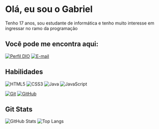 # Olá, eu sou o Gabriel
Tenho 17 anos, sou estudante de informática e tenho muito interesse em ingressar no ramo da programação 

## Você pode me encontra aqui:

[![Perfil DIO](https://img.shields.io/badge/-Meu%20Perfil%20na%20DIO-30A3DC?style=for-the-badge)](https://www.dio.me/users/raulgabruel12)
[![E-mail](https://img.shields.io/badge/-Email-000?style=for-the-badge&logo=microsoft-outlook&logoColor=E94D5F)](mailto:raulgabrue12@gmail.com)

## Habilidades

![HTML5](https://img.shields.io/badge/HTML-000?style=for-the-badge&logo=html5&logoColor=30A3DC)
![CSS3](https://img.shields.io/badge/CSS3-000?style=for-the-badge&logo=css3&logoColor=E94D5F)
![Java](https://img.shields.io/badge/Java-000?style=for-the-badge&logo=java&logoColor=30A3DC)
![JavaScript](https://img.shields.io/badge/JavaScript-000?style=for-the-badge&logo=javascript&logoColor=30A3DC)

[![Git](https://img.shields.io/badge/Git-000?style=for-the-badge&logo=git&logoColor=E94D5F)](https://git-scm.com/doc)
[![GitHub](https://img.shields.io/badge/GitHub-000?style=for-the-badge&logo=github&logoColor=30A3DC)](https://docs.github.com/)

## Git Stats

![GitHub Stats](https://github-readme-stats.vercel.app/api?username=BaagrieL&theme=transparent&bg_color=000&border_color=30A3DC&show_icons=true&icon_color=30A3DC&title_color=E94D5F&text_color=FFF)
![Top Langs](https://github-readme-stats-git-masterrstaa-rickstaa.vercel.app/api/top-langs/?username=BaagrieL&layout=compact&bg_color=000&border_color=30A3DC&title_color=E94D5F&text_color=FFF)
